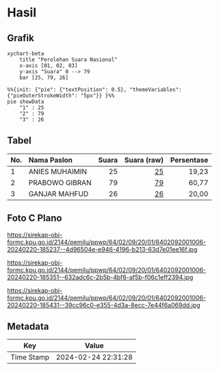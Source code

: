 # Hasil

## Grafik

```mermaid
xychart-beta
    title "Perolehan Suara Nasional"
    x-axis [01, 02, 03]
    y-axis "Suara" 0 --> 79
    bar [25, 79, 26]
```

```mermaid
%%{init: {"pie": {"textPosition": 0.5}, "themeVariables": {"pieOuterStrokeWidth": "5px"}} }%%
pie showData
    "1" : 25
    "2" : 79
    "3" : 26
```

## Tabel

| No. | Nama Paslon    | Suara | Suara (raw) | Persentase |
|:--- |:-------------- | -----:| -----------:| ----------:|
| 1   | ANIES MUHAIMIN | 25    | [25][p-1]   | 19,23      |
| 2   | PRABOWO GIBRAN | 79    | [79][p-2]   | 60,77      |
| 3   | GANJAR MAHFUD  | 26    | [26][p-3]   | 20,00      |


[p-1]: https://github.com/gigit-pemilu/pemilu-2024/blob/main/pilpres/hitung-suara/sub/64-kalimantan-timur/sub/02-kutai-kartanegara/sub/09-kenohan/sub/2001-lamin-telihan/sub/006-tps/sub/paslon-1.txt
[p-2]: https://github.com/gigit-pemilu/pemilu-2024/blob/main/pilpres/hitung-suara/sub/64-kalimantan-timur/sub/02-kutai-kartanegara/sub/09-kenohan/sub/2001-lamin-telihan/sub/006-tps/sub/paslon-2.txt
[p-3]: https://github.com/gigit-pemilu/pemilu-2024/blob/main/pilpres/hitung-suara/sub/64-kalimantan-timur/sub/02-kutai-kartanegara/sub/09-kenohan/sub/2001-lamin-telihan/sub/006-tps/sub/paslon-3.txt

## Foto C Plano

https://sirekap-obj-formc.kpu.go.id/2144/pemilu/ppwp/64/02/09/20/01/6402092001006-20240220-185237--4d96504e-e946-4196-b213-63d7e01ee16f.jpg

https://sirekap-obj-formc.kpu.go.id/2144/pemilu/ppwp/64/02/09/20/01/6402092001006-20240220-185351--632adc6c-2b5b-4bf6-af5b-f06c1eff2394.jpg

https://sirekap-obj-formc.kpu.go.id/2144/pemilu/ppwp/64/02/09/20/01/6402092001006-20240220-185431--39cc96c0-e355-4d3a-8ecc-7e44f6a069dd.jpg


## Metadata

| Key        | Value               |
| ---------- | ------------------- |
| Time Stamp | 2024-02-24 22:31:28 |



